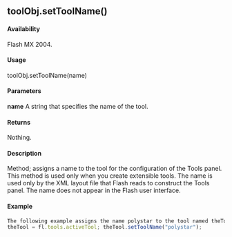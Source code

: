 ## toolObj.setToolName()

#### Availability

Flash MX 2004.

#### Usage

toolObj.setToolName(name)

#### Parameters

**name** A string that specifies the name of the tool.

#### Returns

Nothing.

#### Description

Method; assigns a name to the tool for the configuration of the Tools panel. This method is used only when you create extensible tools. The name is used only by the XML layout file that Flash reads to construct the Tools panel. The name does not appear in the Flash user interface.

#### Example

```javascript
The following example assigns the name polystar to the tool named theTool. This code is taken from the sample PolyStar.jsfl file (se[e "Sample PolyStar tool" on page 17](#_bookmark10)):
theTool = fl.tools.activeTool; theTool.setToolName("polystar");

```